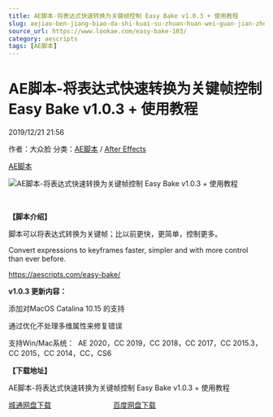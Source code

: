 ```yaml
---
title: AE脚本-将表达式快速转换为关键帧控制 Easy Bake v1.0.3 + 使用教程
slug: aejiao-ben-jiang-biao-da-shi-kuai-su-zhuan-huan-wei-guan-jian-zheng-kong-zhi-easy-bake-v1-0-3-shi-yong-jiao-cheng
source_url: https://www.lookae.com/easy-bake-103/
category: aescripts
tags: [AE脚本]
---
```

# AE脚本-将表达式快速转换为关键帧控制 Easy Bake v1.0.3 + 使用教程

2019/12/21 21:56

作者：大众脸
分类：[AE脚本](https://www.lookae.com/after-effects/aescripts/) / [After Effects](https://www.lookae.com/after-effects/)

[AE脚本](https://www.lookae.com/tag/ae%e8%84%9a%e6%9c%ac/)

![AE脚本-将表达式快速转换为关键帧控制 Easy Bake v1.0.3 + 使用教程](https://www.lookae.com/wp-content/uploads/2019/04/Easy-Bake-.jpg "AE脚本-将表达式快速转换为关键帧控制 Easy Bake v1.0.3 + 使用教程-LookAE.com")

﻿

**【脚本介绍】**

脚本可以将表达式转换为关键帧；比以前更快，更简单，控制更多。

Convert expressions to keyframes faster, simpler and with more control than ever before.

https://aescripts.com/easy-bake/

**v1.0.3 更新内容：**

添加对MacOS Catalina 10.15 的支持

通过优化不处理多维属性来修复错误

支持Win/Mac系统：  AE 2020，CC 2019，CC 2018，CC 2017，CC 2015.3，CC 2015，CC 2014，CC，CS6

**【下载地址】**

AE脚本-将表达式快速转换为关键帧控制 Easy Bake v1.0.3 + 使用教程

[城通网盘下载](https://tc5.us/file/680462-414657332)                               [百度网盘下载](https://pan.baidu.com/s/11QTBK_Q4WPU9eXAxbYQQ1g)
